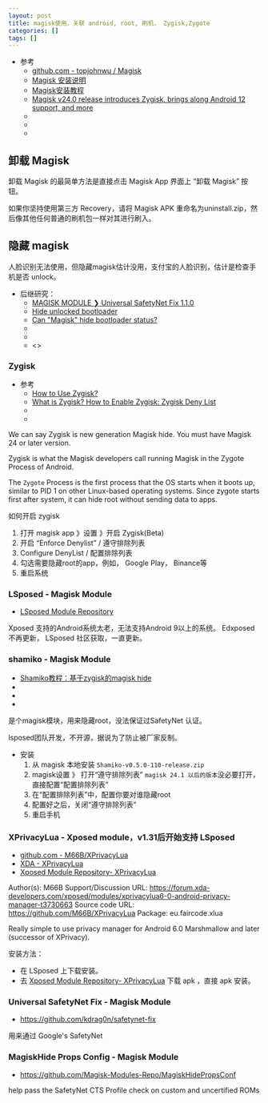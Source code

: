 ```yaml
---
layout: post
title: magisk使用，关联 android, root, 刷机， Zygisk,Zygote
categories: []
tags: []
---
```


* 参考
  * [github.com - topjohnwu / Magisk](https://github.com/topjohnwu/Magisk)
  * [Magisk 安装说明](https://blog.csdn.net/qq1337715208/article/details/115922514)
  * [Magisk安装教程](https://magiskcn.com)
  * [Magisk v24.0 release introduces Zygisk, brings along Android 12 support, and more](https://www.xda-developers.com/magisk-v24-release-zygisk-android-12-support/)
  * []()
  * []()
  * []()








## 卸载 Magisk

卸载 Magisk 的最简单方法是直接点击 Magisk App 界面上 “卸载 Magisk” 按钮。

如果你坚持使用第三方 Recovery，请将 Magisk APK 重命名为uninstall.zip，然后像其他任何普通的刷机包一样对其进行刷入。


## 隐藏 magisk

人脸识别无法使用，但隐藏magisk估计没用，支付宝的人脸识别，估计是检查手机是否 unlock。

* 后继研究： 
  * [MAGISK MODULE ❯ Universal SafetyNet Fix 1.1.0](https://forum.xda-developers.com/t/magisk-module-universal-safetynet-fix-1-1-0.4217823/)
  * [Hide unlocked bootloader](https://forum.xda-developers.com/t/hide-unlocked-bootloader.4320971/)
  * [Can "Magisk" hide bootloader status?](https://android.stackexchange.com/questions/220108/can-magisk-hide-bootloader-status)
  * []()
  * []()
  * <>


### Zygisk

* 参考
  * [How to Use Zygisk?](https://xiaomiui.net/how-to-use-zygisk-5640/)
  * [What is Zygisk? How to Enable Zygisk: Zygisk Deny List](https://nooberinfo.com/what-is-zygisk-how-to-enable-zygisk-zygisk-deny-list/)
  * []()
  * []()


We can say Zygisk is new generation Magisk hide. You must have Magisk 24 or later version. 

Zygisk is what the Magisk developers call running Magisk in the Zygote Process of Android. 

The `Zygote` Process is the first process that the OS starts when it boots up, similar to PID 1 on other Linux-based operating systems.  Since zygote starts first after system, it can hide root without sending data to apps.


如何开启 zygisk

1. 打开 magisk app 》设置 》开启 Zygisk(Beta) 
1. 开启 “Enforce Denylist” / 遵守排除列表
1. Configure DenyList / 配置排除列表
1. 勾选需要隐藏root的app，例如， Google Play， Binance等
1. 重启系统


### LSposed - Magisk Module

* [LSposed Module Repository](https://modules.lsposed.org)

Xposed 支持的Android系统太老，无法支持Android 9以上的系统。
Edxposed 不再更新， LSposed 社区获取，一直更新。


### shamiko - Magisk Module

* [Shamiko教程：基于zygisk的magisk hide](https://www.daxiaamu.com/6465/)
* []()
* []()
* []()

是个magisk模块，用来隐藏root，没法保证过SafetyNet 认证。

lsposed团队开发，不开源，据说为了防止被厂家反制。

* 安装
  1. 从 magisk 本地安装 `Shamiko-v0.5.0-110-release.zip`
  1. magisk设置 》 打开“遵守排除列表”
      `magisk 24.1 以后的版本`没必要打开，直接配置“配置排除列表”
  1. 在“配置排除列表”中，配置你要对谁隐藏root
  1. 配置好之后，关闭“遵守排除列表”
  1. 重启手机


### XPrivacyLua - Xposed module，v1.31后开始支持 LSposed 

* [github.com - M66B/XPrivacyLua](https://github.com/M66B/XPrivacyLua)
* [XDA - XPrivacyLua](https://forum.xda-developers.com/t/app-xposed-6-0-xprivacylua-android-privacy-manager.3730663/)
* [Xposed Module Repository- XPrivacyLua](https://repo.xposed.info/module/eu.faircode.xlua)

Author(s): M66B
Support/Discussion URL: https://forum.xda-developers.com/xposed/modules/xprivacylua6-0-android-privacy-manager-t3730663
Source code URL:  https://github.com/M66B/XPrivacyLua
Package: eu.faircode.xlua

Really simple to use privacy manager for Android 6.0 Marshmallow and later (successor of XPrivacy).


安装方法：

* 在 LSposed 上下载安装。
* 去 [Xposed Module Repository- XPrivacyLua](https://repo.xposed.info/module/eu.faircode.xlua) 下载 apk ，直接 apk 安装。


### Universal SafetyNet Fix - Magisk Module

* <https://github.com/kdrag0n/safetynet-fix>

用来通过 Google's SafetyNet 

### MagiskHide Props Config - Magisk Module

* <https://github.com/Magisk-Modules-Repo/MagiskHidePropsConf>

help pass the SafetyNet CTS Profile check on custom and uncertified ROMs







